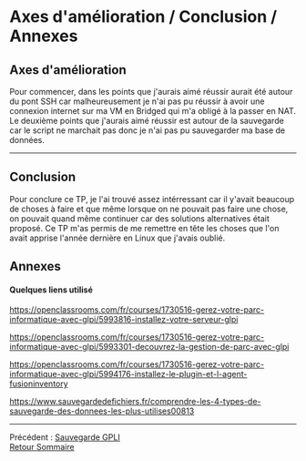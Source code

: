 # Axes d'amélioration / Conclusion / Annexes

## Axes d'amélioration 

Pour commencer, dans les points que j'aurais aimé réussir aurait été autour du pont SSH car malheureusement je n'ai pas pu réussir à avoir une connexion internet sur ma VM en Bridged qui m'a obligé à la passer en NAT. 
Le deuxième points que j'aurais aimé réussir est autour de la sauvegarde car le script ne marchait pas donc je n'ai pas pu sauvegarder ma base de données. 

***

## Conclusion 

Pour conclure ce TP, je l'ai trouvé assez intérressant car il y'avait beaucoup de choses à faire et que même lorsque on ne pouvait pas faire une chose, on pouvait quand même continuer car des solutions alternatives était proposé. Ce TP m'as permis de me remettre en tête les choses que l'on avait apprise l'année dernière en Linux que j'avais oublié. 

## Annexes 

#### Quelques liens utilisé


https://openclassrooms.com/fr/courses/1730516-gerez-votre-parc-informatique-avec-glpi/5993816-installez-votre-serveur-glpi

https://openclassrooms.com/fr/courses/1730516-gerez-votre-parc-informatique-avec-glpi/5993301-decouvrez-la-gestion-de-parc-avec-glpi


https://openclassrooms.com/fr/courses/1730516-gerez-votre-parc-informatique-avec-glpi/5994176-installez-le-plugin-et-l-agent-fusioninventory

https://www.sauvegardedefichiers.fr/comprendre-les-4-types-de-sauvegarde-des-donnees-les-plus-utilises00813


*** 

Précédent : [Sauvegarde GPLI](sauvegarde.md) <br>
[Retour Sommaire](sommaire.md) 